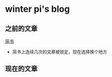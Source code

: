 # winter pi's blog

## 之前的文章
[简书](https://www.jianshu.com/u/e9bee1674dac)
- 简书上连续几次的文章被锁定，现在选择换个地方

## 现在的文章
